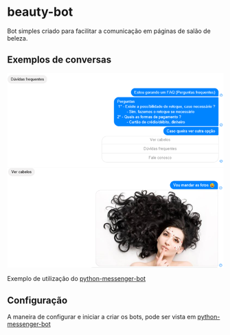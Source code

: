 # beauty-bot

Bot simples criado para facilitar a comunicação em páginas de salão de beleza.

## Exemplos de conversas

![Chat 1](/examples/chat_1.png)
![Chat 2](/examples/chat_2.png)

Exemplo de utilização do [python-messenger-bot](https://github.com/M3nin0/python-messenger-bot)

## Configuração

A maneira de configurar e iniciar a criar os bots, pode ser vista em [python-messenger-bot](https://github.com/M3nin0/python-messenger-bot)